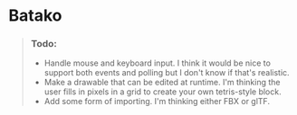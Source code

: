 # Batako

> ### Todo:
> * Handle mouse and keyboard input. I think it would be nice to support both events and polling but I don't know if that's realistic.
> * Make a drawable that can be edited at runtime. I'm thinking the user fills in pixels in a grid to create your own tetris-style block.
> * Add some form of importing. I'm thinking either FBX or  glTF.